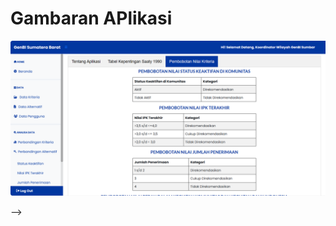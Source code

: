 # Gambaran APlikasi

![Halaman Login](ssApps/BOBOT.png)

<!-- <ul>
  <li>  
    <h4><a href="login.php">Demo Login</a></h4>
  </li>
  <!-- <li>
    <h4><a href="http://matrixadmin.wrappixel.com/matrix-admin-package-full.zip">Download Link</a></h4>
  </li> -->
<!-- </ul> --> -->
  
<!-- Main image of Template -->
<!-- <a target="_blank" href="https://www.wrappixel.com/wp-content/uploads/edd/2020/04/matrix-bootstrap-admin-y.jpg">
  <img src="https://www.wrappixel.com/wp-content/uploads/edd/2020/04/matrix-bootstrap-admin-y.jpg" />
</a>

<!-- Description of Template -->
<!-- <p>Matrix Admin is basic yet very useful bootstrap 5 dashbaord template for your projects.If you are looking for modern yet clean admin template for your backend project. Matrix Admin is the right choice for you. If your application requires more options. We like to suggest you the Premium Templates.</p> -->
<!-- 
<p>Please give us rate on github, Thanks<p>

<!-- Upgrade to Premium version of Template -->
<!-- <h2>Upgrade to Premium Admin Dashboards</h2> --> 
<!-- bootstrap premium dashboards -->
<!-- <table>
<thead>
<tr>
<th>MaterialPro Bootstrap Admin</th>
<th>Ample Bootstrap Admin</th>
<th>Monster Bootstrap Admin</th>
<th>AdminPro Bootstrap Theme</th>
</tr>
</thead> -->
<!-- <tbody>
<tr>
<td>
  <a href="https://www.wrappixel.com/templates/materialpro/" rel="nofollow" width="150px">
    <img src="https://www.wrappixel.com/wp-content/uploads/edd/2020/04/materialpro-bootstrap-admin-y.jpg" alt="Material pro Bootstrap" style="max-width:150px;">
  </a>
</td>
<td>
  <a href="https://www.wrappixel.com/templates/ampleadmin/" rel="nofollow" width="150px">
    <img src="https://www.wrappixel.com/wp-content/uploads/edd/2020/04/ample-admin-bootstrap-y.jpg" alt="Ample Bootstrap Admin" style="max-width:150px;">
  </a>
</td>
<td>
  <a href="https://www.wrappixel.com/templates/monsteradmin/" rel="nofollow" width="150px">
    <img src="https://www.wrappixel.com/wp-content/uploads/edd/2020/04/monster-bootstrap-admin-y.jpg" alt="Monster Bootstrap Admin" style="max-width:150px;">
  </a> -->
<!-- </td>
  <td>
  <a href="https://www.wrappixel.com/templates/adminpro/" rel="nofollow" width="150px">
    <img src="https://www.wrappixel.com/wp-content/uploads/edd/2020/04/adminpro-bootstrap-admin-template-y.jpg" alt="AdminPro Bootstrap Theme" style="max-width:150px;">
  </a>
</td>
</tr>
</tbody>
</table>

<!-- angular premium dashboards -->
<!-- <table>
<thead>
<tr> -->
<!-- <th>MaterialPro Angular Admin</th>
<th>Ample Admin Angular</th>
<th>Monster Angular Admin</th>
<th>AdminPro Angular Admin</th>
</tr> -->
<!-- </thead>
<tbody>
<tr>
<td>
  <a href="https://www.wrappixel.com/templates/materialpro-angular-dashboard/" rel="nofollow" width="150px">
    <img src="https://www.wrappixel.com/wp-content/uploads/edd/2020/04/materialpro-angular-admin-y.jpg" alt="MaterialPro Angular 11 Admin" style="max-width:150px;">
  </a>
</td> -->
<!-- <td>
  <a href="https://www.wrappixel.com/templates/ample-admin-angular/" rel="nofollow" width="150px">
    <img src="https://www.wrappixel.com/wp-content/uploads/edd/2020/04/ample-admin-angular-y.jpg" alt="Ample Angular Admin" style="max-width:150px;">
  </a>
</td> --> 
<!-- <td>
  <a href="https://www.wrappixel.com/templates/monster-angular-dashboard/" rel="nofollow" width="150px">
    <img src="https://www.wrappixel.com/wp-content/uploads/edd/2020/04/monster-angular-admin-y.jpg" alt="Monster Angular Admin" style="max-width:150px;">
  </a>
</td>
  <td>
  <a href="https://www.wrappixel.com/templates/adminpro-angular-dashboard/" rel="nofollow" width="150px">
    <img src="https://www.wrappixel.com/wp-content/uploads/edd/2020/04/adminpro-angular-dashboard-y.jpg" alt="AdminPro Angular Theme" style="max-width:150px;">
  </a>
</td>
</tr>
</tbody>
</table> -->

<!-- react premium dashboards -->
<!-- <table>
<thead>
<tr>
<th>MaterialPro React Admin</th>
<th>Ample React Admin</th>
<th>Monster React Admin</th>
<th>AdminPro React Admin</th>
</tr>
</thead> -->
<!-- <tbody>
<tr>
<td>
  <a href="https://www.wrappixel.com/templates/materialpro-react-redux-admin/" rel="nofollow" width="150px">
    <img src="https://www.wrappixel.com/wp-content/uploads/edd/2020/04/materialpro-react-admin-y.jpg" alt="MaterialPro React Redux Admin" style="max-width:150px;">
  </a>
</td> -->
<!-- <td>
  <a href="https://www.wrappixel.com/templates/ample-react-dashboard/" rel="nofollow" width="150px">
    <img src="https://www.wrappixel.com/wp-content/uploads/edd/2020/09/ample-react-admin-template-y.png" alt="Ample React Admin" style="max-width:150px;">
  </a>
</td>
<td>
  <a href="https://www.wrappixel.com/templates/monster-react-admin/" rel="nofollow" width="150px">
    <img src="https://www.wrappixel.com/wp-content/uploads/edd/2020/06/monster-react-admin-template-y-20.jpg" alt="Monster React Admin" style="max-width:150px;">
  </a>
</td> -->
  <!-- <td>
  <a href="https://www.wrappixel.com/templates/adminpro-react-redux-admin/" rel="nofollow" width="150px">
    <img src="https://www.wrappixel.com/wp-content/uploads/edd/2020/04/adminpro-react-dashboard-y.jpg" alt="AdminPro React Theme" style="max-width:150px;">
  </a>
</td>
</tr>
</tbody>
</table> -->

<!-- vuejs premium dashboards -->
<!-- <table>
<thead>
<tr>
<th>MaterialPro Vuetify Admin</th>
<th>Xtreme Vuesax Pro</th>
<th>AdminPro Vuetify Dashboard</th>
</tr>
</thead>
<tbody>
<tr> -->
<!-- <td>
  <a href="https://www.wrappixel.com/templates/materialpro-vuetify-admin/" rel="nofollow" width="150px">
    <img src="https://www.wrappixel.com/wp-content/uploads/edd/2020/05/materialpro-vuejs-dashboard-template-20.jpg" alt="MaterialPro Vuetify Admin" style="max-width:150px;">
  </a>
</td> -->
<!-- <td>
  <a href="https://www.wrappixel.com/templates/xtreme-vuesax-admin-pro/" rel="nofollow" width="150px">
    <img src="https://www.wrappixel.com/wp-content/uploads/edd/2020/04/xtreme-vuesax-admin-y.jpg" alt="Xtreme Vuesax Admin" style="max-width:150px;">
  </a>
</td> -->
<!-- <td>
  <a href="https://www.wrappixel.com/templates/adminpro-vuetify-dashboard/" rel="nofollow" width="150px">
    <img src="https://www.wrappixel.com/wp-content/uploads/edd/2020/10/adminpro-vuetify-dasboard-template-y.jpg" alt="AdminPro Vuetify Dashboard" style="max-width:150px;">
  </a>
</td>
</tr> -->
<!-- </tbody>
</table>
Licensing of Template -->
<!-- <h2>Licensing</h2>
<ul> -->
  <!-- <li>
    <p>Copyright 2021 Wrappixel (<a href="https://www.wrappixel.com/" rel="nofollow">https://www.wrappixel.com/</a>)</p>
  </li>
  <li>
    <p>Licensed under MIT (<a href="https://www.wrappixel.com/license/">https://www.wrappixel.com/license/</a>)</p>
  </li>
</ul> -->

<!-- Useful Links of Template -->
<!-- <h2>Useful Links</h2>
<ul>
<li><a href="https://www.wrappixel.com/templates/category/admin-template/">Admin Panel Template</a> from WrapPixel</li> -->
<!-- <li><a href="https://www.wrappixel.com/">Free Bootstrap 5 Themes</a> from WrapPixel</li>
<li><a href="https://www.wrappixel.com/templates/category/bootstrap-admin-templates/">Bootstrap 5 Admin Template</a> from WrapPixel</li>
<li><a href="https://www.wrappixel.com/templates/category/angular-templates/">Angular JS Dashboard</a> from WrapPixel</li>
<li><a href="https://www.wrappixel.com/templates/category/react-templates/">React Website Templates</a> from WrapPixel</li>
<li><a href="https://www.wrappixel.com/templates/category/vuejs-templates/">Vue JS Templates</a> from WrapPixel</li>
<li><a href="https://www.wrappixel.com/templates/category/free-templates/">Free Themes</a> from WrapPixel</li>
</ul> -->

<!-- Social Media of Wrappixel -->
<!-- <h2>Social Media</h2>
<p>Facebook: <a href="https://www.facebook.com/wrappixel">https://www.facebook.com/wrappixel</a></p>
<p>Twitter: <a href="https://twitter.com/wrappixel">https://twitter.com/wrappixel</a></p>
<p>Medium: <a href="https://medium.com/wrappixel">https://medium.com/wrappixel</a></p> -->
